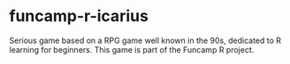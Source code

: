 # funcamp-r-icarius

Serious game based on a RPG game well known in the 90s, dedicated to R learning for beginners. This game is part of the Funcamp R project.